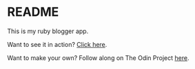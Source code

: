 # README

This is my ruby blogger app.

Want to see it in action? [Click here](https://infinite-mountain-00956.herokuapp.com/).

Want to make your own? Follow along on The Odin Project [here](https://www.theodinproject.com/courses/web-development-101/lessons/ruby-on-rails).
